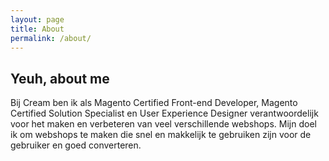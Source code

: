```yaml
---
layout: page
title: About
permalink: /about/
---
```


## Yeuh, about me

Bij Cream ben ik als Magento Certified Front-end Developer, Magento Certified Solution Specialist en User Experience Designer verantwoordelijk voor het maken en verbeteren van veel verschillende webshops. Mijn doel ik om webshops te maken die snel en makkelijk te gebruiken zijn voor de gebruiker en goed converteren.
